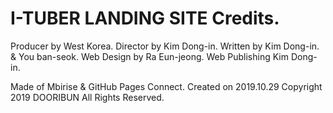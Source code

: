 # I-TUBER LANDING SITE Credits.
Producer by West Korea.
Director by Kim Dong-in.
Written by Kim Dong-in. & You ban-seok.
Web Design by Ra Eun-jeong. 
Web Publishing Kim Dong-in. 

Made of Mbirise &
GitHub Pages Connect. 
Created on 2019.10.29 
Copyright 2019 DOORIBUN All Rights Reserved.
